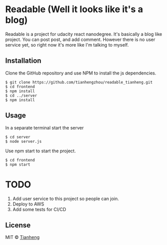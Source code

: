 # Readable (Well it looks like it's a blog)

Readable is a project for udacity react nanodegree. It's basically a
blog like project. You can post post, and add comment. However there is
no user service yet, so right now it's more like I'm talking to myself.

## Installation

Clone the GitHub repository and use NPM to install the js dependencies.

```
$ git clone https://github.com/tianhengzhou/readable_tianheng.git
$ cd frontend
$ npm install
$ cd ../server
$ npm install
```

## Usage

In a separate terminal start the server

```
$ cd server
$ node server.js

```

Use npm start to start the project.
```
$ cd frontend
$ npm start

```

# TODO
1. Add user service to this project so people can join.
2. Deploy to AWS
3. Add some tests for CI/CD

## License

MIT © [Tianheng](http://www.tianhengzhou.com)
